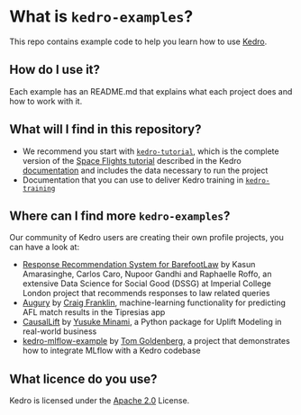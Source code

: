 # What is `kedro-examples`?

This repo contains example code to help you learn how to use [Kedro](https://github.com/quantumblacklabs/kedro).

## How do I use it?

Each example has an README.md that explains what each project does and how to work with it. 

## What will I find in this repository?

- We recommend you start with [`kedro-tutorial`](https://github.com/quantumblacklabs/kedro-examples/tree/master/kedro-tutorial), which is the complete version of the [Space Flights tutorial](https://kedro.readthedocs.io/en/stable/03_tutorial/02_tutorial_template.html) described in the Kedro [documentation](https://kedro.readthedocs.io) and includes the data necessary to run the project
- Documentation that you can use to deliver Kedro training in [`kedro-training`](https://github.com/quantumblacklabs/kedro-examples/tree/master/kedro-training)

## Where can I find more `kedro-examples`?

Our community of Kedro users are creating their own profile projects, you can have a look at: 
- [Response Recommendation System for BarefootLaw](https://github.com/dssg/barefoot-winnie-public) by Kasun Amarasinghe, Carlos Caro, Nupoor Gandhi and Raphaelle Roffo, an extensive Data Science for Social Good (DSSG) at Imperial College London project that recommends responses to law related queries
- [Augury](https://github.com/tipresias/augury) by [Craig Franklin](https://github.com/cfranklin11), machine-learning functionality for predicting AFL match results in the Tipresias app
- [CausalLift](https://github.com/Minyus/causallift) by [Yusuke Minami](https://github.com/Minyus), a Python package for Uplift Modeling in real-world business
- [kedro-mlflow-example](https://github.com/tgoldenberg/kedro-mlflow-example) by [Tom Goldenberg](https://github.com/tgoldenberg), a project that demonstrates how to integrate MLflow with a Kedro codebase

## What licence do you use?

Kedro is licensed under the [Apache 2.0](https://github.com/quantumblacklabs/kedro-example/blob/master/LICENSE.md) License.

